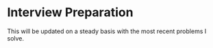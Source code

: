 # Interview Preparation
This will be updated on a steady basis with the most recent problems I solve.
